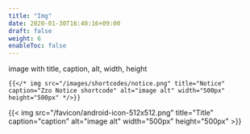 ```yaml
---
title: "Img"
date: 2020-01-30T16:40:16+09:00
draft: false
weight: 6
enableToc: false
---
```


image with title, caption, alt, width, height

```
{{</* img src="/images/shortcodes/notice.png" title="Notice" caption="Zzo Notice shortcode" alt="image alt" width="500px" height="500px" */>}}
```

{{< img src="/favicon/android-icon-512x512.png" title="Title" caption="caption" alt="image alt" width="500px" height="500px" >}}
